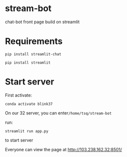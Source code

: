 # stream-bot
chat-bot front page build on streamlit





# Requirements

```
pip install streamlit-chat 
```

```
pip install streamlit
```



# Start server

First activate:

```
conda activate blink37
```

On our 32 server, you can enter`/home/tsq/stream-bot`

run:

```
streamlit run app.py
```

to start server



Everyone can view the page at http://103.238.162.32:8501/
